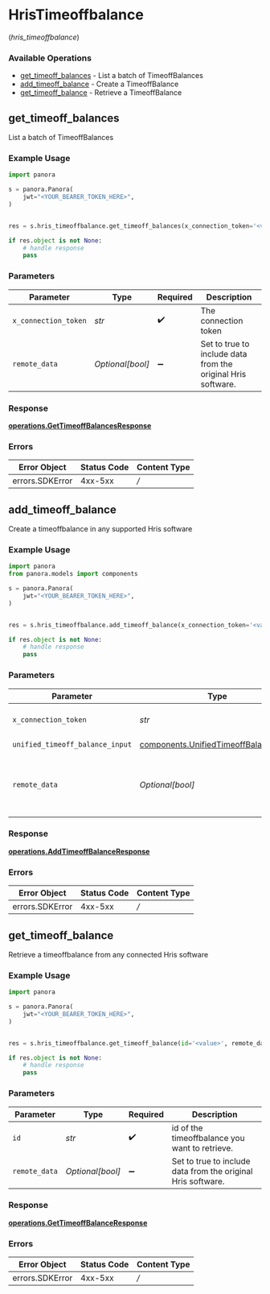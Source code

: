 # HrisTimeoffbalance
(*hris_timeoffbalance*)

### Available Operations

* [get_timeoff_balances](#get_timeoff_balances) - List a batch of TimeoffBalances
* [add_timeoff_balance](#add_timeoff_balance) - Create a TimeoffBalance
* [get_timeoff_balance](#get_timeoff_balance) - Retrieve a TimeoffBalance

## get_timeoff_balances

List a batch of TimeoffBalances

### Example Usage

```python
import panora

s = panora.Panora(
    jwt="<YOUR_BEARER_TOKEN_HERE>",
)


res = s.hris_timeoffbalance.get_timeoff_balances(x_connection_token='<value>', remote_data=False)

if res.object is not None:
    # handle response
    pass

```

### Parameters

| Parameter                                                    | Type                                                         | Required                                                     | Description                                                  |
| ------------------------------------------------------------ | ------------------------------------------------------------ | ------------------------------------------------------------ | ------------------------------------------------------------ |
| `x_connection_token`                                         | *str*                                                        | :heavy_check_mark:                                           | The connection token                                         |
| `remote_data`                                                | *Optional[bool]*                                             | :heavy_minus_sign:                                           | Set to true to include data from the original Hris software. |


### Response

**[operations.GetTimeoffBalancesResponse](../../models/operations/gettimeoffbalancesresponse.md)**
### Errors

| Error Object    | Status Code     | Content Type    |
| --------------- | --------------- | --------------- |
| errors.SDKError | 4xx-5xx         | */*             |

## add_timeoff_balance

Create a timeoffbalance in any supported Hris software

### Example Usage

```python
import panora
from panora.models import components

s = panora.Panora(
    jwt="<YOUR_BEARER_TOKEN_HERE>",
)


res = s.hris_timeoffbalance.add_timeoff_balance(x_connection_token='<value>', unified_timeoff_balance_input=components.UnifiedTimeoffBalanceInput(), remote_data=False)

if res.object is not None:
    # handle response
    pass

```

### Parameters

| Parameter                                                                                      | Type                                                                                           | Required                                                                                       | Description                                                                                    |
| ---------------------------------------------------------------------------------------------- | ---------------------------------------------------------------------------------------------- | ---------------------------------------------------------------------------------------------- | ---------------------------------------------------------------------------------------------- |
| `x_connection_token`                                                                           | *str*                                                                                          | :heavy_check_mark:                                                                             | The connection token                                                                           |
| `unified_timeoff_balance_input`                                                                | [components.UnifiedTimeoffBalanceInput](../../models/components/unifiedtimeoffbalanceinput.md) | :heavy_check_mark:                                                                             | N/A                                                                                            |
| `remote_data`                                                                                  | *Optional[bool]*                                                                               | :heavy_minus_sign:                                                                             | Set to true to include data from the original Hris software.                                   |


### Response

**[operations.AddTimeoffBalanceResponse](../../models/operations/addtimeoffbalanceresponse.md)**
### Errors

| Error Object    | Status Code     | Content Type    |
| --------------- | --------------- | --------------- |
| errors.SDKError | 4xx-5xx         | */*             |

## get_timeoff_balance

Retrieve a timeoffbalance from any connected Hris software

### Example Usage

```python
import panora

s = panora.Panora(
    jwt="<YOUR_BEARER_TOKEN_HERE>",
)


res = s.hris_timeoffbalance.get_timeoff_balance(id='<value>', remote_data=False)

if res.object is not None:
    # handle response
    pass

```

### Parameters

| Parameter                                                    | Type                                                         | Required                                                     | Description                                                  |
| ------------------------------------------------------------ | ------------------------------------------------------------ | ------------------------------------------------------------ | ------------------------------------------------------------ |
| `id`                                                         | *str*                                                        | :heavy_check_mark:                                           | id of the timeoffbalance you want to retrieve.               |
| `remote_data`                                                | *Optional[bool]*                                             | :heavy_minus_sign:                                           | Set to true to include data from the original Hris software. |


### Response

**[operations.GetTimeoffBalanceResponse](../../models/operations/gettimeoffbalanceresponse.md)**
### Errors

| Error Object    | Status Code     | Content Type    |
| --------------- | --------------- | --------------- |
| errors.SDKError | 4xx-5xx         | */*             |
